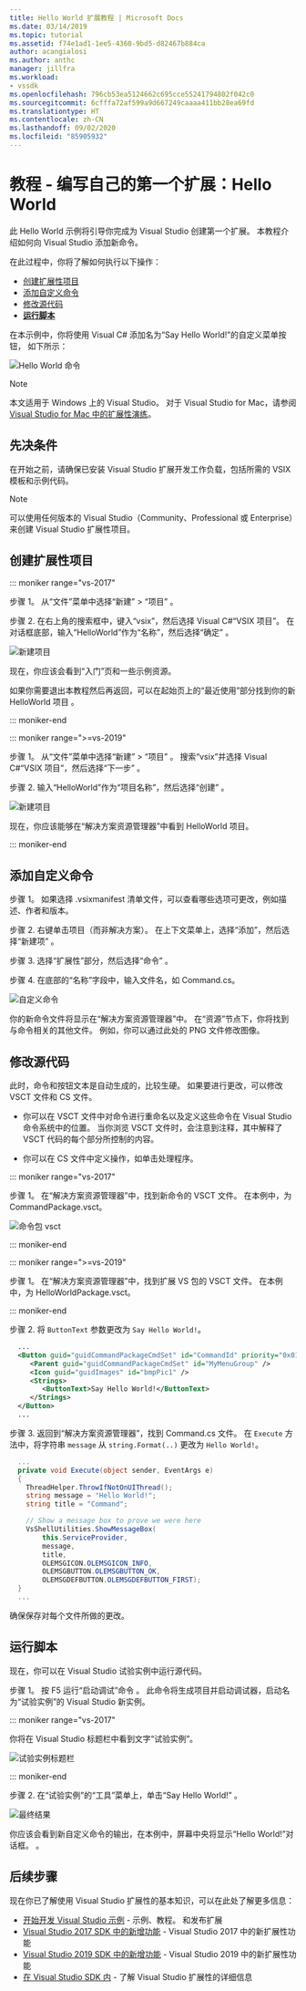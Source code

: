 ```yaml
---
title: Hello World 扩展教程 | Microsoft Docs
ms.date: 03/14/2019
ms.topic: tutorial
ms.assetid: f74e1ad1-1ee5-4360-9bd5-d82467b884ca
author: acangialosi
ms.author: anthc
manager: jillfra
ms.workload:
- vssdk
ms.openlocfilehash: 796cb53ea5124662c695cce55241794802f042c0
ms.sourcegitcommit: 6cfffa72af599a9d667249caaaa411bb28ea69fd
ms.translationtype: HT
ms.contentlocale: zh-CN
ms.lasthandoff: 09/02/2020
ms.locfileid: "85905932"
---
```

# <a name="tutorial---create-your-first-extension-hello-world"></a>教程 - 编写自己的第一个扩展：Hello World

此 Hello World 示例将引导你完成为 Visual Studio 创建第一个扩展。 本教程介绍如何向 Visual Studio 添加新命令。

在此过程中，你将了解如何执行以下操作：

* [创建扩展性项目](#create-an-extensibility-project)
* [添加自定义命令](#add-a-custom-command)
* [修改源代码](#modify-the-source-code)
* **[运行脚本](#run-it)**

在本示例中，你将使用 Visual C# 添加名为“Say Hello World!”的自定义菜单按钮， 如下所示：

![Hello World 命令](media/hello-world-say-hello-world.png)

> [!NOTE]
> 本文适用于 Windows 上的 Visual Studio。 对于 Visual Studio for Mac，请参阅 [Visual Studio for Mac 中的扩展性演练](/visualstudio/mac/extending-visual-studio-mac-walkthrough)。

## <a name="prerequisites"></a>先决条件

在开始之前，请确保已安装 Visual Studio 扩展开发工作负载，包括所需的 VSIX 模板和示例代码。

> [!NOTE]
> 可以使用任何版本的 Visual Studio（Community、Professional 或 Enterprise）来创建 Visual Studio 扩展性项目。

## <a name="create-an-extensibility-project"></a>创建扩展性项目

::: moniker range="vs-2017"

步骤 1。 从“文件”菜单中选择“新建” > “项目”  。

步骤 2. 在右上角的搜索框中，键入“vsix”，然后选择 Visual C#“VSIX 项目”。 在对话框底部，输入“HelloWorld”作为“名称”，然后选择“确定” 。

![新建项目](media/hello-world-new-project.png)

现在，你应该会看到“入门”页和一些示例资源。

如果你需要退出本教程然后再返回，可以在起始页上的“最近使用”部分找到你的新 HelloWorld 项目 。

::: moniker-end

::: moniker range=">=vs-2019"

步骤 1。 从“文件”菜单中选择“新建” > “项目”  。 搜索“vsix”并选择 Visual C#“VSIX 项目”，然后选择“下一步” 。

步骤 2. 输入“HelloWorld”作为“项目名称”，然后选择“创建” 。

![新建项目](media/hello-world-new-project-2019.png)

现在，你应该能够在“解决方案资源管理器”中看到 HelloWorld 项目。

::: moniker-end

## <a name="add-a-custom-command"></a>添加自定义命令

步骤 1。 如果选择 .vsixmanifest 清单文件，可以查看哪些选项可更改，例如描述、作者和版本。

步骤 2. 右键单击项目（而非解决方案）。 在上下文菜单上，选择“添加”，然后选择“新建项” 。

步骤 3. 选择“扩展性”部分，然后选择“命令” 。

步骤 4. 在底部的“名称”字段中，输入文件名，如 Command.cs。

![自定义命令](media/hello-world-vsix-command.png)

你的新命令文件将显示在“解决方案资源管理器”中。 在“资源”节点下，你将找到与命令相关的其他文件。 例如，你可以通过此处的 PNG 文件修改图像。

## <a name="modify-the-source-code"></a>修改源代码

此时，命令和按钮文本是自动生成的，比较生硬。 如果要进行更改，可以修改 VSCT 文件和 CS 文件。

* 你可以在 VSCT 文件中对命令进行重命名以及定义这些命令在 Visual Studio 命令系统中的位置。 当你浏览 VSCT 文件时，会注意到注释，其中解释了 VSCT 代码的每个部分所控制的内容。

* 你可以在 CS 文件中定义操作，如单击处理程序。

::: moniker range="vs-2017"

步骤 1。 在“解决方案资源管理器”中，找到新命令的 VSCT 文件。 在本例中，为 CommandPackage.vsct。

![命令包 vsct](media/hello-world-command-package-vsct.png)

::: moniker-end

::: moniker range=">=vs-2019"

步骤 1。 在“解决方案资源管理器”中，找到扩展 VS 包的 VSCT 文件。 在本例中，为 HelloWorldPackage.vsct。

::: moniker-end

步骤 2. 将 `ButtonText` 参数更改为 `Say Hello World!`。

```xml
  ...
  <Button guid="guidCommandPackageCmdSet" id="CommandId" priority="0x0100" type="Button">
     <Parent guid="guidCommandPackageCmdSet" id="MyMenuGroup" />
     <Icon guid="guidImages" id="bmpPic1" />
     <Strings>
        <ButtonText>Say Hello World!</ButtonText>
     </Strings>
  </Button>
  ...
```

步骤 3. 返回到“解决方案资源管理器”，找到 Command.cs 文件。 在 `Execute` 方法中，将字符串 `message` 从 `string.Format(..)` 更改为 `Hello World!`。

```csharp
  ...
  private void Execute(object sender, EventArgs e)
  {
    ThreadHelper.ThrowIfNotOnUIThread();
    string message = "Hello World!";
    string title = "Command";

    // Show a message box to prove we were here
    VsShellUtilities.ShowMessageBox(
        this.ServiceProvider,
        message,
        title,
        OLEMSGICON.OLEMSGICON_INFO,
        OLEMSGBUTTON.OLEMSGBUTTON_OK,
        OLEMSGDEFBUTTON.OLEMSGDEFBUTTON_FIRST);
  }
  ...
```

确保保存对每个文件所做的更改。

## <a name="run-it"></a>运行脚本

现在，你可以在 Visual Studio 试验实例中运行源代码。

步骤 1。 按 F5 运行“启动调试”命令 。 此命令将生成项目并启动调试器，启动名为“试验实例”的 Visual Studio 新实例。

::: moniker range="vs-2017"

你将在 Visual Studio 标题栏中看到文字“试验实例”。

![试验实例标题栏](media/hello-world-exp-instance.png)

::: moniker-end

步骤 2. 在“试验实例”的“工具”菜单上，单击“Say Hello World!”  。

![最终结果](media/hello-world-final-result.png)

你应该会看到新自定义命令的输出，在本例中，屏幕中央将显示“Hello World!”对话框。 。

## <a name="next-steps"></a>后续步骤

现在你已了解使用 Visual Studio 扩展性的基本知识，可以在此处了解更多信息：

* [开始开发 Visual Studio 示例](starting-to-develop-visual-studio-extensions.md) - 示例、教程。 和发布扩展
* [Visual Studio 2017 SDK 中的新增功能](what-s-new-in-the-visual-studio-2017-sdk.md) - Visual Studio 2017 中的新扩展性功能
* [Visual Studio 2019 SDK 中的新增功能](whats-new-visual-studio-2019-sdk.md) - Visual Studio 2019 中的新扩展性功能
* [在 Visual Studio SDK 内](internals/inside-the-visual-studio-sdk.md) - 了解 Visual Studio 扩展性的详细信息
